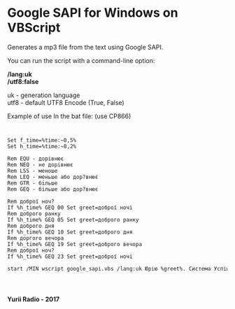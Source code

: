 <h1>Google SAPI for Windows on VBScript</h1>

Generates a mp3 file from the text using Google SAPI.

You can run the script with a command-line option:

<b>/lang:uk</b>
<br />
<b>/utf8:false</b>

uk - generation language
<br />
utf8 - default UTF8 Encode (True, False)

Example of use In the bat file: (use CP866)
<code>
<pre>
Set f_time=%time:~0,5%
Set h_time=%time:~0,2%

Rem EQU - дорiвнює
Rem NEQ - не дорiвнює
Rem LSS - меноше
Rem LEQ - меньше або дор?внює
Rem GTR - бiльше
Rem GEQ - бiльше або дор?внює

Rem доброї ноч?
If %h_time% GEQ 00 Set greet=доброї ночi
Rem доброго ранку
If %h_time% GEQ 05 Set greet=доброго ранку
Rem доброго дня
If %h_time% GEQ 10 Set greet=доброго дня
Rem доргого вечора
If %h_time% GEQ 19 Set greet=доброго вечора
Rem доброї ноч?
If %h_time% GEQ 23 Set greet=доброї ночi

start /MIN wscript google_sapi.vbs /lang:uk Юрiю %greet%. Система Успiшно завантажена. Пiдключення до Iнтернету встановлено. Поточний час %f_time%
</pre>
</code>

<b>Yurii Radio - 2017</b>

